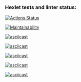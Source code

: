 ### Hexlet tests and linter status:
[![Actions Status](https://github.com/slavaoblog/java-project-61/workflows/hexlet-check/badge.svg)](https://github.com/slavaoblog/java-project-61/actions)

[![Maintainability](https://api.codeclimate.com/v1/badges/a3c4de9d65ea427c31f2/maintainability)](https://codeclimate.com/github/slavaoblog/java-project-61/maintainability)

[![asciicast](https://asciinema.org/a/U2I6OO1VvGnzT26Tdary5Qb36.svg)](https://asciinema.org/a/U2I6OO1VvGnzT26Tdary5Qb36)

[![asciicast](https://asciinema.org/a/uvqbksW7fyJG5ovN1e2HLN7t2.svg)](https://asciinema.org/a/uvqbksW7fyJG5ovN1e2HLN7t2)

[![asciicast](https://asciinema.org/a/hwckd2kbX4SkcnUpGpGzW7VRy.svg)](https://asciinema.org/a/hwckd2kbX4SkcnUpGpGzW7VRy)

[![asciicast](https://asciinema.org/a/YqaZOi8gzo9Jt3AYa8863qjrN.svg)](https://asciinema.org/a/YqaZOi8gzo9Jt3AYa8863qjrN)

[![asciicast](https://asciinema.org/a/s1xvOkAtd0gjbwxPKbdSh9Px5.svg)](https://asciinema.org/a/s1xvOkAtd0gjbwxPKbdSh9Px5)
